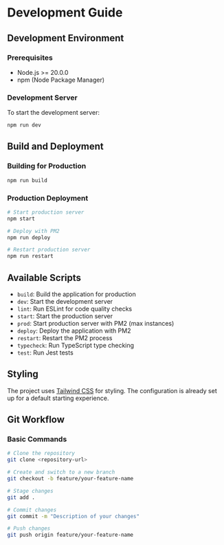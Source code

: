 # Development Guide

## Development Environment

### Prerequisites
- Node.js >= 20.0.0
- npm (Node Package Manager)

### Development Server
To start the development server:
```bash
npm run dev
```

## Build and Deployment

### Building for Production
```bash
npm run build
```

### Production Deployment
```bash
# Start production server
npm start

# Deploy with PM2
npm run deploy

# Restart production server
npm run restart
```

## Available Scripts
- `build`: Build the application for production
- `dev`: Start the development server
- `lint`: Run ESLint for code quality checks
- `start`: Start the production server
- `prod`: Start production server with PM2 (max instances)
- `deploy`: Deploy the application with PM2
- `restart`: Restart the PM2 process
- `typecheck`: Run TypeScript type checking
- `test`: Run Jest tests

## Styling
The project uses [Tailwind CSS](https://tailwindcss.com/) for styling. The configuration is already set up for a default starting experience.

## Git Workflow

### Basic Commands
```bash
# Clone the repository
git clone <repository-url>

# Create and switch to a new branch
git checkout -b feature/your-feature-name

# Stage changes
git add .

# Commit changes
git commit -m "Description of your changes"

# Push changes
git push origin feature/your-feature-name
```
